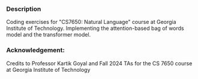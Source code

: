 ### Description
Coding exercises for "CS7650: Natural Language" course at Georgia Institute of Technology. Implementing the attention-based bag of words model and the transformer model.

### Acknowledgement:
Credits to Professor Kartik Goyal and Fall 2024 TAs for the CS 7650 course at Georgia Institute of Technology
